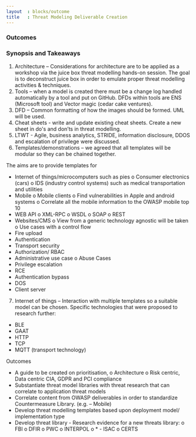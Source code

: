 ```yaml
---
layout  : blocks/outcome
title   : Threat Modeling Deliverable Creation
---
```


### Outcomes

### Synopsis and Takeaways

1.	Architecture – Considerations for architecture are to be applied as a workshop via the juice box threat modelling hands-on session. 
The goal is to deconstruct juice box in order to emulate proper threat modelling activities & techniques.
2.	Tools – when a model is created there must be a change log handled automatically by a tool and put on GitHub. DFDs within tools are 
ENS (Microsoft tool) and Vector magic (cedar cake ventures). 
3.	DFD – Common formatting of how the images should be formed. UML will be used. 
4.	Cheat sheets - write and update existing cheat sheets. Create a new sheet in do's and don’ts in threat modelling. 
5.	LTWT - Agile, business analytics, STRIDE, information disclosure, DDOS and escalation of privilege were discussed. 
6.	Templates/demonstrations – we agreed that all templates will be modular so they can be chained together. 

The aims are to provide templates for

- Internet of things/microcomputers such as pies
  o	Consumer electronics (cars) 
  o	IDS (industry control systems) such as medical transportation and utilities 
-	Mobile 
  o	Mobile clients
  o	Find vulnerabilities in Apple and android systems
  o	Correlate all the mobile information to the OWASP mobile top 10
-	WEB API
  o	XML-RPC
  o	WSDL
  o	SOAP
  o	REST
-	Websites/CMS 
  o	View from a generic technology agnostic will be taken
  o	Use cases with a control flow
-	Fire upload
-	Authentication
-	Transport security 
-	Authorization/ RBAC 
-	Administrative use case
  o	Abuse Cases
-	Privilege escalation
-	RCE 
-	Authentication bypass
-	DOS 
-	Client server
7.	 Internet of things – Interaction with multiple templates so a suitable model can be chosen. Specific technologies that were proposed to research further:
-	BLE 
-	GAAT
-	HTTP
-	TCP
-	MQTT (transport technology)

Outcomes
-	A guide to be created on prioritisation, 
  o	Architecture
  o	Risk centric, Data centric CIA, GDPR and PCI compliance 
-	Substantiate threat model libraries with threat research that can correlate to application threat models
-	Correlate content from OWASP deliverables in order to standardize Countermeasure Library. (e.g. – Mobile)
-	Develop threat modelling templates based upon deployment model/ implementation type
-	Develop threat library - Research evidence for a new threats library:
  o	FBI
  o	DFIR
  o	PWC
  o	INTERPOL
  o	* - ISAC
  o	CERTS 
